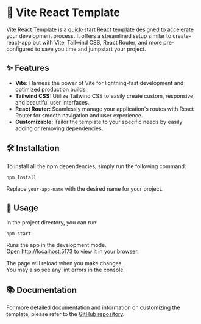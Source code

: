 # 🚀 Vite React Template

Vite React Template is a quick-start React template designed to accelerate your development process. It offers a streamlined setup similar to create-react-app but with Vite, Tailwind CSS, React Router, and more pre-configured to save you time and jumpstart your project.

## ✨ Features

- **Vite:** Harness the power of Vite for lightning-fast development and optimized production builds.
- **Tailwind CSS:** Utilize Tailwind CSS to easily create custom, responsive, and beautiful user interfaces.
- **React Router:** Seamlessly manage your application's routes with React Router for smooth navigation and user experience.
- **Customizable:** Tailor the template to your specific needs by easily adding or removing dependencies.

## 🛠️ Installation

To install all the npm dependencies, simply run the following command:

```console
npm Install
```

Replace `your-app-name` with the desired name for your project.

## 🚦 Usage

In the project directory, you can run:

```console
npm start
```

Runs the app in the development mode.\
Open [http://localhost:5173](http://localhost:5173) to view it in your browser.

The page will reload when you make changes.\
You may also see any lint errors in the console.

## 📚 Documentation

For more detailed documentation and information on customizing the template, please refer to the [GitHub repository](https://github.com/example/vite-react-template).

